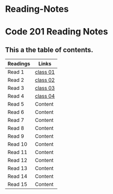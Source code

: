 # Reading-Notes
# Code 201 Reading Notes
##  This a the table of contents.

Readings | Links
-------- | ------
Read 1| [class 01](https://anolla.github.io/Reading-Notes/class-01)
Read 2 | [class 02](https://anolla.github.io/Reading-Notes/class-02) 
Read 3 | [class 03](https://anolla.github.io/Reading-Notes/class-03)
Read 4 | [class 04](https://anolla.github.io/Reading-Notes/class-04)
Read 5 | Content
Read 6 | Content
Read 7 | Content
Read 8 | Content
Read 9 | Content
Read 10 | Content
Read 11 | Content
Read 12 | Content
Read 13 | Content
Read 14 | Content
Read 15 | Content


